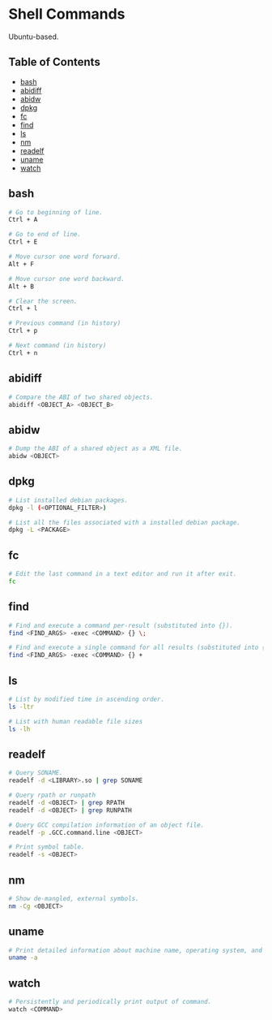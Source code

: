 # Shell Commands

Ubuntu-based.

## Table of Contents

- [bash](#bash)
- [abidiff](#abidiff)
- [abidw](#abidw)
- [dpkg](#dpkg)
- [fc](#fc)
- [find](#find)
- [ls](#ls)
- [nm](#nm)
- [readelf](#readelf)
- [uname](#uname)
- [watch](#watch)

## bash

```bash
# Go to beginning of line.
Ctrl + A

# Go to end of line.
Ctrl + E

# Move cursor one word forward.
Alt + F

# Move cursor one word backward.
Alt + B

# Clear the screen.
Ctrl + l

# Previous command (in history)
Ctrl + p

# Next command (in history)
Ctrl + n
```

## abidiff

```bash
# Compare the ABI of two shared objects.
abidiff <OBJECT_A> <OBJECT_B>
```

## abidw

```bash
# Dump the ABI of a shared object as a XML file.
abidw <OBJECT>
```

## dpkg

```bash
# List installed debian packages.
dpkg -l (<OPTIONAL_FILTER>)

# List all the files associated with a installed debian package.
dpkg -L <PACKAGE>
```

## fc

```bash
# Edit the last command in a text editor and run it after exit.
fc
```

## find

```bash
# Find and execute a command per-result (substituted into {}).
find <FIND_ARGS> -exec <COMMAND> {} \;

# Find and execute a single command for all results (substituted into {})
find <FIND_ARGS> -exec <COMMAND> {} +
```

## ls

```bash
# List by modified time in ascending order.
ls -ltr

# List with human readable file sizes
ls -lh
```

## readelf

```bash
# Query SONAME.
readelf -d <LIBRARY>.so | grep SONAME

# Query rpath or runpath
readelf -d <OBJECT> | grep RPATH
readelf -d <OBJECT> | grep RUNPATH

# Query GCC compilation information of an object file.
readelf -p .GCC.command.line <OBJECT>

# Print symbol table.
readelf -s <OBJECT>
```

## nm

```bash
# Show de-mangled, external symbols.
nm -Cg <OBJECT>
```

## uname

```bash
# Print detailed information about machine name, operating system, and kernel.
uname -a
```

## watch

```bash
# Persistently and periodically print output of command.
watch <COMMAND>
```
